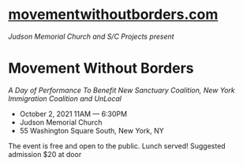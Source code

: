 # [movementwithoutborders.com](https://www.movementwithoutborders.com/)

_Judson Memorial Church and S/C Projects present_

# Movement Without Borders 

_A Day of Performance To Benefit New Sanctuary Coalition, New York Immigration Coalition and UnLocal_

- October 2, 2021 11AM — 6:30PM
- Judson Memorial Church
- 55 Washington Square South, New York, NY

The event is free and open to the public. Lunch served!
Suggested admission $20 at door
